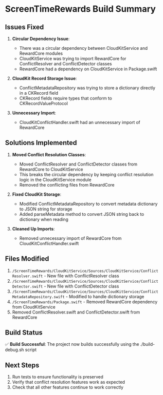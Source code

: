 # ScreenTimeRewards Build Summary

## Issues Fixed

1. **Circular Dependency Issue**: 
   - There was a circular dependency between CloudKitService and RewardCore modules
   - CloudKitService was trying to import RewardCore for ConflictResolver and ConflictDetector classes
   - RewardCore had a dependency on CloudKitService in Package.swift

2. **CloudKit Record Storage Issue**:
   - ConflictMetadataRepository was trying to store a dictionary directly in a CKRecord field
   - CKRecord fields require types that conform to CKRecordValueProtocol

3. **Unnecessary Import**:
   - CloudKitConflictHandler.swift had an unnecessary import of RewardCore

## Solutions Implemented

1. **Moved Conflict Resolution Classes**:
   - Moved ConflictResolver and ConflictDetector classes from RewardCore to CloudKitService
   - This breaks the circular dependency by keeping conflict resolution logic in the CloudKitService module
   - Removed the conflicting files from RewardCore

2. **Fixed CloudKit Storage**:
   - Modified ConflictMetadataRepository to convert metadata dictionary to JSON string for storage
   - Added parseMetadata method to convert JSON string back to dictionary when reading

3. **Cleaned Up Imports**:
   - Removed unnecessary import of RewardCore from CloudKitConflictHandler.swift

## Files Modified

1. `/ScreenTimeRewards/CloudKitService/Sources/CloudKitService/ConflictResolver.swift` - New file with ConflictResolver class
2. `/ScreenTimeRewards/CloudKitService/Sources/CloudKitService/ConflictDetector.swift` - New file with ConflictDetector class
3. `/ScreenTimeRewards/CloudKitService/Sources/CloudKitService/ConflictMetadataRepository.swift` - Modified to handle dictionary storage
4. `/ScreenTimeRewards/Package.swift` - Removed RewardCore dependency from CloudKitService
5. Removed ConflictResolver.swift and ConflictDetector.swift from RewardCore

## Build Status

✅ **Build Successful**: The project now builds successfully using the ./build-debug.sh script

## Next Steps

1. Run tests to ensure functionality is preserved
2. Verify that conflict resolution features work as expected
3. Check that all other features continue to work correctly